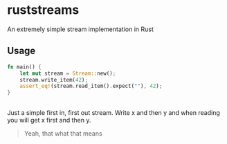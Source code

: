 # ruststreams
An extremely simple stream implementation in Rust

## Usage
```rust
fn main() {
    let mut stream = Stream::new();
    stream.write_item(42);
    assert_eq!(stream.read_item().expect(""), 42);
}
```

## 
Just a simple first in, first out stream.
Write x and then y and when reading you will get x first and then y.

> Yeah, that what that means
